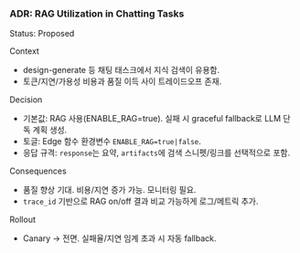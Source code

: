 ### ADR: RAG Utilization in Chatting Tasks

Status: Proposed

Context
- design-generate 등 채팅 태스크에서 지식 검색이 유용함.
- 토큰/지연/가용성 비용과 품질 이득 사이 트레이드오프 존재.

Decision
- 기본값: RAG 사용(ENABLE_RAG=true). 실패 시 graceful fallback로 LLM 단독 계획 생성.
- 토글: Edge 함수 환경변수 `ENABLE_RAG=true|false`.
- 응답 규격: `response`는 요약, `artifacts`에 검색 스니펫/링크를 선택적으로 포함.

Consequences
- 품질 향상 기대. 비용/지연 증가 가능. 모니터링 필요.
- `trace_id` 기반으로 RAG on/off 결과 비교 가능하게 로그/메트릭 추가.

Rollout
- Canary → 전면. 실패율/지연 임계 초과 시 자동 fallback.


